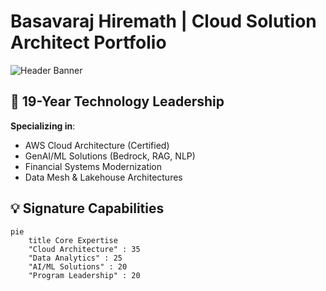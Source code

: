 # Basavaraj Hiremath | Cloud Solution Architect Portfolio
![Header Banner](assets/images/arch-banner.png)

## 🚀 19-Year Technology Leadership
**Specializing in**: 
- AWS Cloud Architecture (Certified) 
- GenAI/ML Solutions (Bedrock, RAG, NLP) 
- Financial Systems Modernization 
- Data Mesh & Lakehouse Architectures

## 💡 Signature Capabilities
```mermaid
pie
    title Core Expertise
    "Cloud Architecture" : 35
    "Data Analytics" : 25
    "AI/ML Solutions" : 20
    "Program Leadership" : 20
